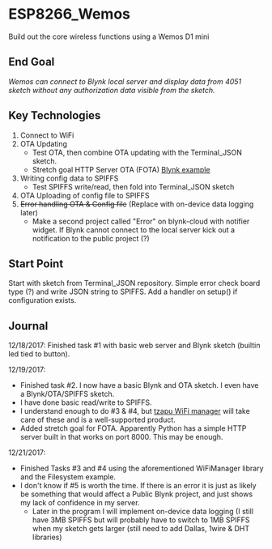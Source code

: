# ESP8266_Wemos
Build out the core wireless functions using a Wemos D1 mini

## End Goal
_Wemos can connect to Blynk local server and display data from 4051 sketch without any authorization data visible from the sketch._

## Key Technologies
1. Connect to WiFi
2. OTA Updating
   - Test OTA, then combine OTA updating with the Terminal_JSON sketch. 
   - Stretch goal HTTP Server OTA (FOTA) [Blynk example](https://community.blynk.cc/t/self-updating-from-web-server-http-ota-firmware-for-esp8266/18544)
3. Writing config data to SPIFFS
   - Test SPIFFS write/read, then fold into Terminal_JSON sketch
4. OTA Uploading of config file to SPIFFS
5. ~~Error handling OTA & Config file~~ (Replace with on-device data logging later)
   - Make a second project called "Error" on blynk-cloud with notifier widget. If Blynk cannot connect to the local server kick out a notification to the public project (?)

## Start Point
Start with sketch from Terminal_JSON repository. Simple error check board type (?) and write JSON string to SPIFFS.
Add a handler on setup() if configuration exists. 

## Journal
12/18/2017: Finished task #1 with basic web server and Blynk sketch (builtin led tied to button). 

12/19/2017: 
* Finished task #2. I now have a basic Blynk and OTA sketch. I even have a Blynk/OTA/SPIFFS sketch. 
* I have done basic read/write to SPIFFS. 
* I understand enough to do #3 & #4, but  [tzapu WiFi manager](https://github.com/tzapu/WiFiManager/tree/master/examples/AutoConnectWithFSParameters) will take care of these and is a well-supported product.  
* Added stretch goal for FOTA. Apparently Python has a simple HTTP server built in that works on port 8000. This may be enough.

12/21/2017:
* Finished Tasks #3 and #4 using the aforementioned WiFiManager library and the Filesystem example. 
* I don't know if #5 is worth the time. If there is an error it is just as likely be something that would affect a Public Blynk project, and just shows my lack of confidence in my server. 
   - Later in the program I will implement on-device data logging (I still have 3MB SPIFFS but will probably have to switch to 1MB SPIFFS when my sketch gets larger (still need to add Dallas, 1wire & DHT libraries)
